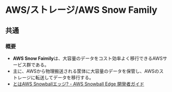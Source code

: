 # AWS/ストレージ/AWS Snow Family

## 共通

### 概要

- **AWS Snow Faimily**は、大容量のデータをコスト効率よく移行できるAWSサービス群である。
- 主に、AWSから物理搬送される筐体に大容量のデータを保管し、AWSのストレージに転送してデータを移行する。
- [とはAWS Snowballエッジ? - AWS Snowball Edge 開発者ガイド](https://docs.aws.amazon.com/ja_jp/snowball/latest/developer-guide/whatisedge.html)
